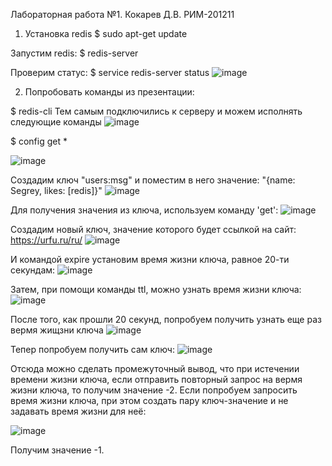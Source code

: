 Лабораторная работа №1. Кокарев Д.В. РИМ-201211

1. Установка redis
  $ sudo apt-get update

Запустим redis:
  $ redis-server

Проверим статус:
$ service redis-server status
![image](https://user-images.githubusercontent.com/95758544/145271117-86dd5482-67fb-475b-a586-e38cae6f3516.png)

2. Попробовать команды из презентации:

$ redis-cli
Тем самым подключились к серверу и можем исполнять следующие команды
    ![image](https://user-images.githubusercontent.com/95758544/145271484-0b4a6908-eb01-4144-8cc2-1248d9dab10b.png)

$ config get *

![image](https://user-images.githubusercontent.com/95758544/145271966-c8c4e8c7-7f3b-4960-9ecb-645532558089.png)

Создадим ключ "users:msg" и поместим в него значение: "{name: Segrey, likes: [redis]}"
![image](https://user-images.githubusercontent.com/95758544/145403992-d3d0e6f3-2f43-4cb4-b7f1-a5167d301725.png)

Для получения значения из ключа, используем команду 'get': 
![image](https://user-images.githubusercontent.com/95758544/145405822-ef7daf4c-e83c-4598-9795-c0c88ab9ccee.png)

Создадим новый ключ, значение которого будет ссылкой на сайт: https://urfu.ru/ru/
![image](https://user-images.githubusercontent.com/95758544/145406255-5b3fdd9f-ba6b-46e3-8c96-42dc85670496.png)

И командой expire установим время жизни ключа, равное 20-ти секундам:
![image](https://user-images.githubusercontent.com/95758544/145406547-496ff908-2f8f-4c69-9306-faf030ba6307.png)

Затем, при помощи команды ttl, можно узнать время жизни ключа:
![image](https://user-images.githubusercontent.com/95758544/145406638-73b62fbd-afce-4f7e-b8d9-1ffa347c4192.png)

После того, как прошли 20 секунд, попробуем получить узнать еще раз вермя жищзни ключа
![image](https://user-images.githubusercontent.com/95758544/145406753-f049b06f-66e4-442a-99ae-7ca5f558b8bf.png)

Тепер попробуем получить сам ключ:
![image](https://user-images.githubusercontent.com/95758544/145406829-8ac0ba61-7ec7-4a86-8bb5-01bdb09b580a.png)

Отсюда можно сделать промежуточный вывод, что при истечении времени жизни ключа, если отправить повторный запрос на вермя жизни ключа, то получим значение -2.
Если попробуем запросить время жизни ключа, при этом создать пару ключ-значение и не задавать время жизни для неё:

![image](https://user-images.githubusercontent.com/95758544/145407108-a3ab8522-27e5-428c-80f5-bb38a7a6d8d4.png)

Получим значение -1.




